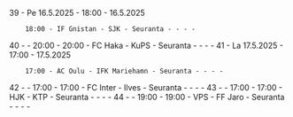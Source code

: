 39 - Pe 16.5.2025 - 18:00 - 16.5.2025
        
        18:00 - IF Gnistan - SJK - Seuranta - - - -
40 -  - 20:00 - 20:00 - FC Haka - KuPS - Seuranta - - - -
41 - La 17.5.2025 - 17:00 - 17.5.2025
        
        17:00 - AC Oulu - IFK Mariehamn - Seuranta - - - -
42 -  - 17:00 - 17:00 - FC Inter - Ilves - Seuranta - - - -
43 -  - 17:00 - 17:00 - HJK - KTP - Seuranta - - - -
44 -  - 19:00 - 19:00 - VPS - FF Jaro - Seuranta - - - -

